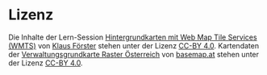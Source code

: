 # Lizenz

Die Inhalte der Lern-Session [Hintergrundkarten mit Web Map Tile Services (WMTS)](https://github.com/webmapping-oer/wmts) von [Klaus Förster](mailto:klaus.foerster@uibk.ac.at) stehen unter der Lizenz [CC-BY 4.0](https://creativecommons.org/licenses/by/4.0/deed.de). Kartendaten der [Verwaltungsgrundkarte Raster Österreich](https://www.data.gv.at/katalog/de/dataset/basemap-at) von [basemap.at](https://basemap.at/#lizenz) stehen unter der Lizenz [CC-BY 4.0](https://creativecommons.org/licenses/by/4.0/deed.de).
